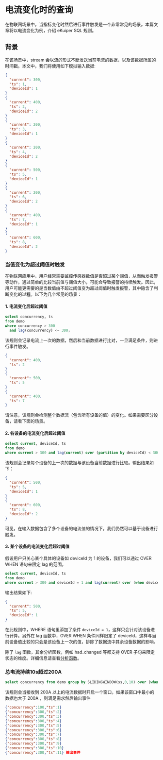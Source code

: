# 电流变化时的查询

在物联网场景中，当指标变化时然后进行事件触发是一个非常常见的场景。本篇文章将以电流变化为例，介绍 eKuiper SQL 规则。

## 背景

在该场景中，stream 会以流的形式不断发送当前电流的数据，以及该数据所属的时间戳。本文中，我们将使用如下模拟输入数据:

```json
{
  "current": 300,
  "ts": 1,
  "deviceId": 1
}
{
  "current": 400,
  "ts": 2,
  "deviceId": 2
}
{
  "current": 200,
  "ts": 3,
  "deviceId": 1
}
{
  "current": 200,
  "ts": 4,
  "deviceId": 2
}
{
  "current": 500,
  "ts": 5,
  "deviceId": 1
}
{
  "current": 200,
  "ts": 6,
  "deviceId": 2
}
{
  "current": 400,
  "ts": 7,
  "deviceId": 1
}
{
  "current": 600,
  "ts": 8,
  "deviceId": 2
}
```

### 当值变化为超过阈值时触发

在物联网应用中，用户经常需要监控传感器数值是否超过某个阈值，从而触发报警等动作。通过简单的比较当前值与阈值大小，可能会导致报警的持续触发。因此，用户可能更需要的是当数值由不超过阈值变为超过阈值时触发报警，其中隐含了判断变化的过程。以下为几个常见的场景：

#### 1. 电流变化后超过阈值

```sql
select concurrency, ts
from demo
where concurrency > 300
  and lag(concurrency) <= 300;
```

该规则会记录电流上一次的数据，然后和当前数据进行比对，一旦满足条件，则进行事件触发。

```json
{
  "current": 400,
  "ts": 2
}
{
  "current": 500,
  "ts": 5
}
{
  "current": 400,
  "ts": 7
}
```

请注意，该规则会检测整个数据流（包含所有设备的值）的变化。如果需要区分设备，请看下面的场景。

#### 2. 各设备的电流变化后超过阈值

```sql
select current, deviceId, ts
from demo
where current > 300 and lag(current) over (partition by deviceId) < 300;
```

该规则会记录每个设备的上一次的数据与该设备当前数据进行比较。输出结果如下：

```json
{
  "current": 500,
  "ts": 5,
  "deviceId": 1
}
{
  "current": 600,
  "ts": 8,
  "deviceId": 2
}
```

可见，在输入数据包含了多个设备的电流值的情况下，我们仍然可以基于设备进行触发。

#### 3. 某个设备的电流变化后超过阈值

假设用户只关心某个具体的设备如 deviceId 为 1 的设备，我们可以通过 OVER WHEN 语句来限定 lag 的范围。

```sql
select current, deviceId, ts
from demo
where current > 300 and deviceId = 1 and lag(current) over (when deviceId = 1) < 300;
```

输出结果如下:

```json
{
  "current": 500,
  "ts": 5,
  "deviceId": 1
}
```

在此规则中，WHERE 语句里添加了条件 `deviceId = 1`，这样只会针对该设备进行计算。另外在 lag 函数中，OVER WHEN 条件同样限定了
deviceId，这样与当前设备值比较的只会是该设备上一次的值，排除了数据流中其余设备数据的影响。

除了 `lag` 函数，其余分析函数，例如 had_changed 等都支持 OVER
子句来限定状态的维度。详细信息请查看[分析函数](../sqls/functions/analytic_functions.md)。

### 总电流持续10s超过200A

```sql
select concurrency from demo group by SLIDINGWINDOW(ss,0,10) over (when concurrency > 200) having min(concurrency) > 200;
```

该规则会当接收到 200A 以上的电流数据时开启一个窗口，如果该窗口中最小的数据也大于 200A ，则满足需求然后输出事件

```json
{"concurrency":100,"ts":1} 
{"concurrency":300,"ts":2} 
{"concurrency":300,"ts":3} 
{"concurrency":300,"ts":4} 
{"concurrency":300,"ts":5} 
{"concurrency":300,"ts":6} 
{"concurrency":300,"ts":7} 
{"concurrency":300,"ts":8} 
{"concurrency":300,"ts":9} 
{"concurrency":300,"ts":10}  
{"concurrency":300,"ts":11} 输出事件 
```
